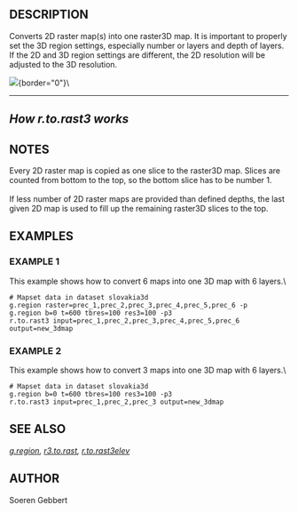## DESCRIPTION

Converts 2D raster map(s) into one raster3D map. It is important to
properly set the 3D region settings, especially number or layers and
depth of layers. If the 2D and 3D region settings are different, the 2D
resolution will be adjusted to the 3D resolution.

![](r.to.rast3.png){border="0"}\

  ------------------------
  *How r.to.rast3 works*
  ------------------------

## NOTES

Every 2D raster map is copied as one slice to the raster3D map. Slices
are counted from bottom to the top, so the bottom slice has to be number
1.\
\
If less number of 2D raster maps are provided than defined depths, the
last given 2D map is used to fill up the remaining raster3D slices to
the top.

## EXAMPLES

### EXAMPLE 1

This example shows how to convert 6 maps into one 3D map with 6 layers.\

```
# Mapset data in dataset slovakia3d
g.region raster=prec_1,prec_2,prec_3,prec_4,prec_5,prec_6 -p
g.region b=0 t=600 tbres=100 res3=100 -p3
r.to.rast3 input=prec_1,prec_2,prec_3,prec_4,prec_5,prec_6 output=new_3dmap
```

### EXAMPLE 2

This example shows how to convert 3 maps into one 3D map with 6 layers.\

```
# Mapset data in dataset slovakia3d
g.region b=0 t=600 tbres=100 res3=100 -p3
r.to.rast3 input=prec_1,prec_2,prec_3 output=new_3dmap
```

## SEE ALSO

*[g.region](g.region.html), [r3.to.rast](r3.to.rast.html),
[r.to.rast3elev](r.to.rast3elev.html)*

## AUTHOR

Soeren Gebbert
